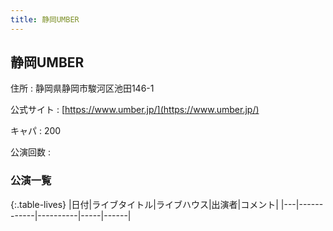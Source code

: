 ```yaml
---
title: 静岡UMBER
---
```

## 静岡UMBER


住所
:    静岡県静岡市駿河区池田146-1

公式サイト
:    [https://www.umber.jp/](https://www.umber.jp/)

キャパ
:    200

公演回数
: 


### 公演一覧

{:.table-lives}
|日付|ライブタイトル|ライブハウス|出演者|コメント|
|---|------------|----------|-----|------|
